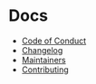 # Docs

- [Code of Conduct](https://github.com/Amsterdam/amsterdam-react-maps/tree/master/docs/CODE_OF_CONDUCT.md)
- [Changelog](https://github.com/Amsterdam/amsterdam-react-maps/tree/master/CHANGELOG.md)
- [Maintainers](https://github.com/Amsterdam/amsterdam-react-maps/tree/master/docs/MAINTAINERS.md)
- [Contributing](https://github.com/Amsterdam/amsterdam-react-maps/tree/master/docs/CONTRIBUTING.md)
